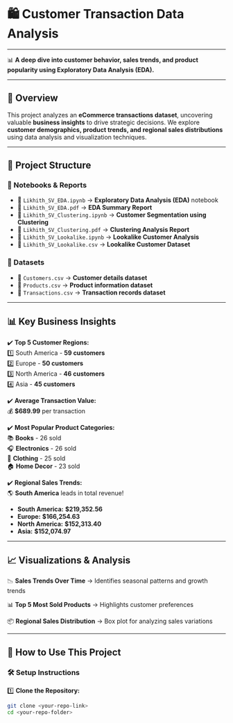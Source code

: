 # 🛍️ **Customer Transaction Data Analysis**  

---

📊 **A deep dive into customer behavior, sales trends, and product popularity using Exploratory Data Analysis (EDA).**  

---

## 📖 **Overview**  

This project analyzes an **eCommerce transactions dataset**, uncovering valuable **business insights** to drive strategic decisions. We explore **customer demographics, product trends, and regional sales distributions** using data analysis and visualization techniques.  

---

## 📂 **Project Structure**  

### 📁 Notebooks & Reports  
- 📒 `Likhith_SV_EDA.ipynb` → **Exploratory Data Analysis (EDA)** notebook  
- 📜 `Likhith_SV_EDA.pdf` → **EDA Summary Report**  
- 📒 `Likhith_SV_Clustering.ipynb` → **Customer Segmentation using Clustering**  
- 📜 `Likhith_SV_Clustering.pdf` → **Clustering Analysis Report**  
- 📒 `Likhith_SV_Lookalike.ipynb` → **Lookalike Customer Analysis**  
- 📜 `Likhith_SV_Lookalike.csv` → **Lookalike Customer Dataset**  

### 📁 Datasets  
- 📄 `Customers.csv` → **Customer details dataset**  
- 📄 `Products.csv` → **Product information dataset**  
- 📄 `Transactions.csv` → **Transaction records dataset**  

---

## 📊 **Key Business Insights**  

✔️ **Top 5 Customer Regions:**  
1️⃣ South America - **59 customers**  
2️⃣ Europe - **50 customers**  
3️⃣ North America - **46 customers**  
4️⃣ Asia - **45 customers**  

✔️ **Average Transaction Value:**  
💰 **$689.99** per transaction  

✔️ **Most Popular Product Categories:**  
📚 **Books** - 26 sold  
🎧 **Electronics** - 26 sold  
👕 **Clothing** - 25 sold  
🏠 **Home Decor** - 23 sold  

✔️ **Regional Sales Trends:**  
🌎 **South America** leads in total revenue!  
- **South America:** **$219,352.56**  
- **Europe:** **$166,254.63**  
- **North America:** **$152,313.40**  
- **Asia:** **$152,074.97**  

---

## 📈 **Visualizations & Analysis**  

📉 **Sales Trends Over Time** → Identifies seasonal patterns and growth trends  

📊 **Top 5 Most Sold Products** → Highlights customer preferences  

📦 **Regional Sales Distribution** → Box plot for analyzing sales variations  

---

## 🚀 **How to Use This Project**  

### 🛠️ **Setup Instructions**  

1️⃣ **Clone the Repository:**  
```bash
git clone <your-repo-link>
cd <your-repo-folder>
